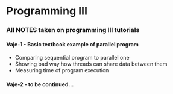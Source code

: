 # Programming III
### All NOTES taken on programming III tutorials

#### Vaje-1 - Basic textbook example of parallel program
- Comparing sequential program to parallel one
- Showing bad way how threads can share data between them
- Measuring time of program execution

#### Vaje-2 - to be continued...
